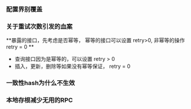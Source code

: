 ### 配置界别覆盖
### 关于重试次数引发的血案
**暴露的接口，先考虑是否幂等， 幂等的接口可以设置 retry>0, 非幂等的操作 retry = 0 **


* 查询接口因为是幂等的，可以设置 retry > 0
* 插入，更新，删除等如果没有幂等保证， retry = 0




### 一致性hash为什么不生效


### 本地存根减少无用的RPC